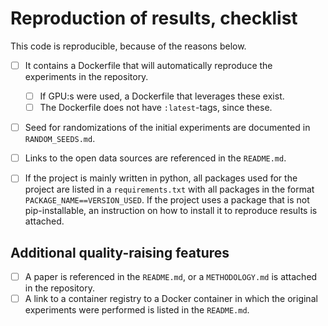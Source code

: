 # Reproduction of results, checklist

This code is reproducible, because of the reasons below.

- [ ] It contains a Dockerfile that will automatically reproduce the experiments in the repository.
  - [ ] If GPU:s were used, a Dockerfile that leverages these exist.
  - [ ] The Dockerfile does not have `:latest`-tags, since these.
- [ ] Seed for randomizations of the initial experiments are documented in `RANDOM_SEEDS.md`.
- [ ] Links to the open data sources are referenced in the `README.md`.
- [ ] If the project is mainly written in python, all packages used for the project are listed in a `requirements.txt` with all packages in the format `PACKAGE_NAME==VERSION_USED`. If the project uses a package that is not pip-installable, an instruction on how to install it to reproduce results is attached. 


## Additional quality-raising features
- [ ] A paper is referenced in the `README.md`, or a `METHODOLOGY.md` is attached in the repository.
- [ ] A link to a container registry to a Docker container in which the original experiments were performed is listed in the `README.md`.
